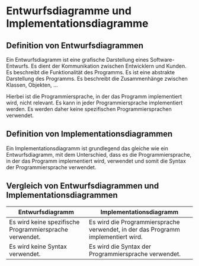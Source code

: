 # Entwurfsdiagramme und Implementationsdiagramme

## Definition von Entwurfsdiagrammen

Ein Entwurfsdiagramm ist eine grafische Darstellung eines Software-Entwurfs. Es dient der Kommunikation zwischen Entwicklern und Kunden. Es beschreibt die Funktionalität des Programms. Es ist eine abstrakte Darstellung des Programms. Es beschreibt die Zusammenhänge zwischen Klassen, Objekten, ...

Hierbei ist die Programmiersprache, in der das Programm implementiert wird, nicht relevant. Es kann in jeder Programmiersprache implementiert werden.
Es werden daher keine spezifischen Programmiersprachen verwendet.

## Definition von Implementationsdiagrammen

Ein Implementationsdiagramm ist grundlegend das gleiche wie ein Entwurfsdiagramm, mit dem Unterschied, dass es die Programmiersprache, in der das Programm implementiert wird, verwendet und somit die Syntax der Programmiersprache verwendet.

## Vergleich von Entwurfsdiagrammen und Implementationsdiagrammen

|Entwurfsdiagramm|Implementationsdiagramm|
|-|-|
|Es wird keine spezifische Programmiersprache verwendet.|Es wird die Programmiersprache verwendet, in der das Programm implementiert wird.|
|Es wird keine Syntax verwendet.|Es wird die Syntax der Programmiersprache verwendet.|